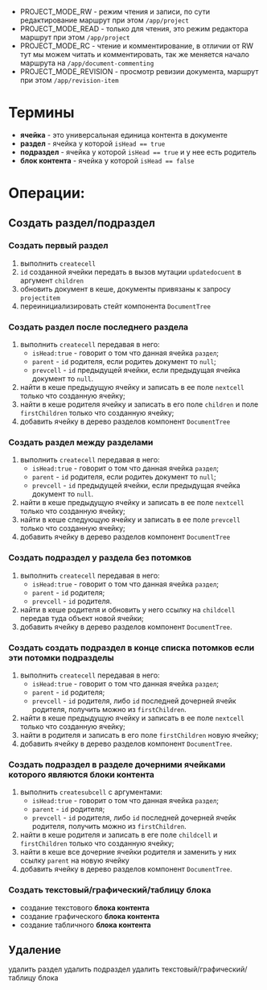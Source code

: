 
* PROJECT_MODE_RW - режим чтения и записи, по сути редактирование маршрут при этом `/app/project`
* PROJECT_MODE_READ - только для чтения, это режим редактора маршрут при этом `/app/project`
* PROJECT_MODE_RC - чтение и комментирование, в отличии от RW тут мы можем читать и комментировать, 
так же меняется начало маршрута на `/app/document-commenting`
* PROJECT_MODE_REVISION - просмотр ревизии документа, маршрут при этом `/app/revision-item`










# Термины

* **ячейка** - это универсальная единица контента в документе
* **раздел** - ячейка у которой `isHead == true`
* **подраздел** - ячейка у которой `isHead == true` и у нее есть родитель 
* **блок контента** - ячейка у которой `isHead == false`

# Операции:

## Создать раздел/подраздел

### Создать первый раздел 

1. выполнить `createcell` 
2. `id` созданной ячейки передать в вызов мутации `updatedocuent` в аргумент `children`
3. обновить документ в кеше, документы привязаны к запросу `projectitem`
4. переинициализировать стейт компонента `DocumentTree` 


### Создать раздел после последнего раздела 

1. выполнить `createcell` передавая в него: 
    * `isHead:true` - говорит о том что данная ячейка `раздел`; 
    * `parent` - `id` родителя, если родитеь документ то `null`;
    * `prevcell` - `id` предыдущей ячейки, если предыдущая ячейка документ то `null`.
2. найти в кеше предыдущую ячейку и записать в ее поле `nextcell` только что созданную ячейку;
3. найти в кеше родителя ячейку и записать в его поле `children` и поле `firstChildren` 
только что созданную ячейку;
4. добавить ячейку в дерево разделов компонент `DocumentTree`

### Создать раздел между разделами

1. выполнить `createcell` передавая в него: 
    * `isHead:true` - говорит о том что данная ячейка `раздел`; 
    * `parent` - `id` родителя, если родитеь документ то `null`;
    * `prevcell` - `id` предыдущей ячейки, если предыдущая ячейка документ то `null`.
2. найти в кеше предыдущую ячейку и записать в ее поле `nextcell` только что созданную ячейку;
3. найти в кеше следующую ячейку и записать в ее поле `prevcell` только что созданную ячейку;
4. добавить ячейку в дерево разделов компонент `DocumentTree`

### Создать **подраздел** у раздела без потомков

1. выполнить `createcell` передавая в него: 
    * `isHead:true` - говорит о том что данная ячейка `раздел`; 
    * `parent` - `id` родителя;
    * `prevcell` - `id` родителя.
2. найти в кеше родителя и обновить у него ссылку на `childcell` передав туда объект новой ячейки;
3. добавить ячейку в дерево разделов компонент `DocumentTree`.

### Создать создать **подраздел** в конце списка потомков если эти потомки **подразделы**

1. выполнить `createcell` передавая в него: 
    * `isHead:true` - говорит о том что данная ячейка `раздел`; 
    * `parent` - `id` родителя;
    * `prevcell` - `id` родителя, либо `id` последней дочерней ячейк родителя, получить можно из `firstChildren`.
2. найти в кеше предыдущую ячейку и записать в ее поле `nextcell` только что созданную ячейку;
3. найти в родителя и записать в его поле `firstChildren` новую ячейку;
4. добавить ячейку в дерево разделов компонент `DocumentTree`. 

### Создать **подраздел** в разделе дочерними **ячейками** которого являются **блоки контента**

1. выполнить `createsubcell` с аргументами:
    * `isHead:true` - говорит о том что данная ячейка `раздел`; 
    * `parent` - `id` родителя;
    * `prevcell` - `id` родителя, либо `id` последней дочерней ячейк родителя, получить можно из `firstChildren`.
2. найти в кеше родителя и записать в еге поле `childcell` и `firstChildren` только что созданную ячейку; 
3. найти в кеше все дочерние ячейки родителя и заменить у них ссылку `parent` на новую ячейку
4. добавить ячейку в дерево разделов компонент `DocumentTree`. 

### Создать текстовый/графический/таблицу блока

* создание текстового **блока контента**
* создание графического **блока контента**
* создание табличного **блока контента**


## Удаление 
удалить раздел
удалить подраздел
удалить текстовый/графический/таблицу блока



